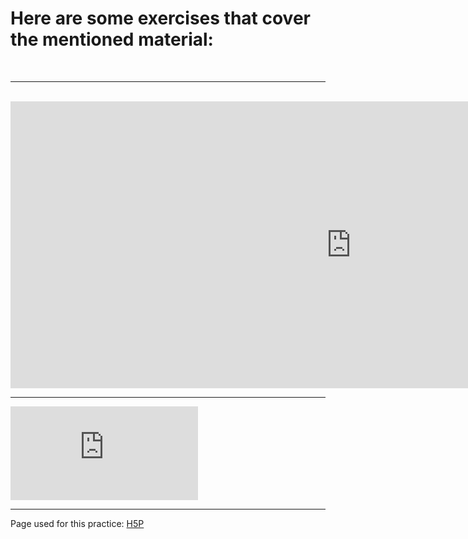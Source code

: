 <h1> Here are some exercises that cover the mentioned material: </h1>

<br>
<hr>
<br>

<iframe src="https://galena.h5p.com/content/1290897009321302487" width="1090" height="459" frameborder="0" allowfullscreen="allowfullscreen"></iframe><script src="https://galena.h5p.com/content/1290897009321302487" charset="UTF-8"></script>


<br>
<hr>
<iframe src="https://galena.h5p.com/content/1290897026203013837" frameborder="0" allowfullscreen="allowfullscreen"></iframe><script src="https://"https://galena.h5p.com/content/1290897026203013837" charset="UTF-8"></script>
<br>
<hr>
Page used for this practice: <a href="https://h5p.org/user">H5P</a>
